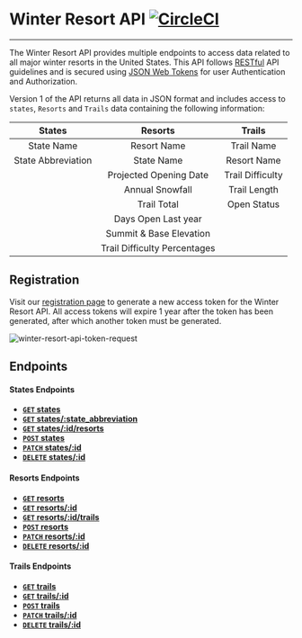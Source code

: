 # Winter Resort API [![CircleCI](https://circleci.com/gh/dstock48/byo-backend.svg?style=svg)](https://circleci.com/gh/dstock48/byo-backend)
---
The Winter Resort API provides multiple endpoints to access data related to all major winter resorts in the United States. This API follows [RESTful](https://en.wikipedia.org/wiki/Representational_state_transfer) API guidelines and is secured using [JSON Web Tokens](https://jwt.io/) for user Authentication and Authorization.

Version 1 of the API returns all data in JSON format and includes access to `states`, `Resorts` and `Trails` data containing the following information:

| States               | Resorts                      | Trails           |
| :------------------: | :--------------------------: | :--------------: |
| State Name           | Resort Name                  | Trail Name       |
| State Abbreviation   | State Name                   | Resort Name      |
|                      | Projected Opening Date       | Trail Difficulty |
|                      | Annual Snowfall              | Trail Length     |
|                      | Trail Total                  | Open Status      |
|                      | Days Open Last year          |                  |
|                      | Summit & Base Elevation      |                  |
|                      | Trail Difficulty Percentages |                  |

## Registration
Visit our [registration page](https://winter-resort-api.herokuapp.com/) to generate a new access token for the Winter Resort API. All access tokens will expire 1 year after the token has been generated, after which another token must be generated.

![winter-resort-api-token-request](https://user-images.githubusercontent.com/20492875/30607377-f93f8a98-9d31-11e7-9d63-6443f17f7ed4.png)


## Endpoints

#### States Endpoints

- **[`GET` states](https://github.com/dstock48/byo-backend/blob/documentation/documentation/endpoints/states/GET_states.md)**
- **[`GET` states/:state_abbreviation](https://github.com/dstock48/byo-backend/blob/documentation/documentation/endpoints/states/GET_states_state_abbreviation.md)**
- **[`GET` states/:id/resorts](https://github.com/dstock48/byo-backend/blob/documentation/documentation/endpoints/states/GET_states_id_resorts.md)**
- **[`POST` states](https://github.com/dstock48/byo-backend/blob/documentation/documentation/endpoints/states/POST_states.md)**
- **[`PATCH` states/:id](https://github.com/dstock48/byo-backend/blob/documentation/documentation/endpoints/states/PATCH_states_id.md)**
- **[`DELETE` states/:id](https://github.com/dstock48/byo-backend/blob/documentation/documentation/endpoints/states/DELETE_states_id.md)**

#### Resorts Endpoints

- **[`GET` resorts](https://github.com/dstock48/byo-backend/blob/documentation/documentation/endpoints/resorts/GET_resorts.md)**
- **[`GET` resorts/:id](https://github.com/dstock48/byo-backend/blob/documentation/documentation/endpoints/resorts/GET_resorts_id.md)**
- **[`GET` resorts/:id/trails](https://github.com/dstock48/byo-backend/blob/documentation/documentation/endpoints/resorts/GET_resorts_id_trails.md)**
- **[`POST` resorts](https://github.com/dstock48/byo-backend/blob/documentation/documentation/endpoints/resorts/POST_resorts.md)**
- **[`PATCH` resorts/:id](https://github.com/dstock48/byo-backend/blob/documentation/documentation/endpoints/resorts/PATCH_resorts_id.md)**
- **[`DELETE` resorts/:id](https://github.com/dstock48/byo-backend/blob/documentation/documentation/endpoints/resorts/DELETE_resorts_id.md)**

#### Trails Endpoints

- **[`GET` trails](https://github.com/dstock48/byo-backend/blob/documentation/documentation/endpoints/trails/GET_trails.md)**
- **[`GET` trails/:id](https://github.com/dstock48/byo-backend/blob/documentation/documentation/endpoints/trails/GET_trails_id.md)**
- **[`POST` trails](https://github.com/dstock48/byo-backend/blob/documentation/documentation/endpoints/trails/POST_trails.md)**
- **[`PATCH` trails/:id](https://github.com/dstock48/byo-backend/blob/documentation/documentation/endpoints/trails/PATCH_trails_id.md)**
- **[`DELETE` trails/:id](https://github.com/dstock48/byo-backend/blob/documentation/documentation/endpoints/trails/DELETE_trails_id.md)**

